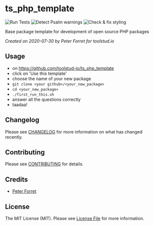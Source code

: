 # ts_php_template

![Run Tests](https://github.com/toolstud-io/ts_php_template/workflows/Run%20Tests/badge.svg)
![Detect Psalm warnings](https://github.com/toolstud-io/ts_php_template/workflows/Detect%20Psalm%20warnings/badge.svg)
![Check & fix styling](https://github.com/toolstud-io/ts_php_template/workflows/Check%20&%20fix%20styling/badge.svg)

Base package template for development of open source PHP packages

_Created on 2020-07-30 by Peter Forret for toolstud.io_

## Usage

* on https://github.com/toolstud-io/ts_php_template
* click on 'Use this template'
* choose the name of your new package
* `git clone <your github>/<your_new_package>`
* `cd <your_new_package>`
* `./first_run_this.sh`
* answer all the questions correctly
* taadaa!

## Changelog

Please see [CHANGELOG](CHANGELOG.md) for more information on what has changed recently.

## Contributing

Please see [CONTRIBUTING](CONTRIBUTING.md) for details.

## Credits

- [Peter Forret](https://github.com/pforret)

## License

The MIT License (MIT). Please see [License File](LICENSE.md) for more information.
